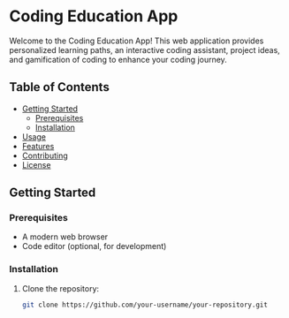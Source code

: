 # Coding Education App

Welcome to the Coding Education App! This web application provides personalized learning paths, an interactive coding assistant, project ideas, and gamification of coding to enhance your coding journey.

## Table of Contents

- [Getting Started](#getting-started)
  - [Prerequisites](#prerequisites)
  - [Installation](#installation)
- [Usage](#usage)
- [Features](#features)
- [Contributing](#contributing)
- [License](#license)

## Getting Started

### Prerequisites

- A modern web browser
- Code editor (optional, for development)

### Installation

1. Clone the repository:

   ```bash
   git clone https://github.com/your-username/your-repository.git
